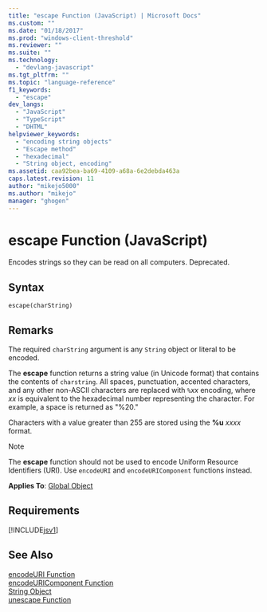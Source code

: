 ```yaml
---
title: "escape Function (JavaScript) | Microsoft Docs"
ms.custom: ""
ms.date: "01/18/2017"
ms.prod: "windows-client-threshold"
ms.reviewer: ""
ms.suite: ""
ms.technology: 
  - "devlang-javascript"
ms.tgt_pltfrm: ""
ms.topic: "language-reference"
f1_keywords: 
  - "escape"
dev_langs: 
  - "JavaScript"
  - "TypeScript"
  - "DHTML"
helpviewer_keywords: 
  - "encoding string objects"
  - "Escape method"
  - "hexadecimal"
  - "String object, encoding"
ms.assetid: caa92bea-ba69-4109-a68a-6e2debda463a
caps.latest.revision: 11
author: "mikejo5000"
ms.author: "mikejo"
manager: "ghogen"
---
```

# escape Function (JavaScript)
Encodes strings so they can be read on all computers. Deprecated.  
  
## Syntax  
  
```  
escape(charString)   
```  
  
## Remarks  
 The required `charString` argument is any `String` object or literal to be encoded.  
  
 The **escape** function returns a string value (in Unicode format) that contains the contents of `charstring`. All spaces, punctuation, accented characters, and any other non-ASCII characters are replaced with `%`*xx* encoding, where *xx* is equivalent to the hexadecimal number representing the character. For example, a space is returned as "%20."  
  
 Characters with a value greater than 255 are stored using the **%u** *xxxx* format.  
  
> [!NOTE]
>  The **escape** function should not be used to encode Uniform Resource Identifiers (URI). Use `encodeURI` and `encodeURIComponent` functions instead.  
  
 **Applies To**: [Global Object](../../javascript/reference/global-object-javascript.md)  
  
## Requirements  
 [!INCLUDE[jsv1](../../javascript/misc/includes/jsv1-md.md)]  
  
## See Also  
 [encodeURI Function](../../javascript/reference/encodeuri-function-javascript.md)   
 [encodeURIComponent Function](../../javascript/reference/encodeuricomponent-function-javascript.md)   
 [String Object](../../javascript/reference/string-object-javascript.md)   
 [unescape Function](../../javascript/reference/unescape-function-javascript.md)